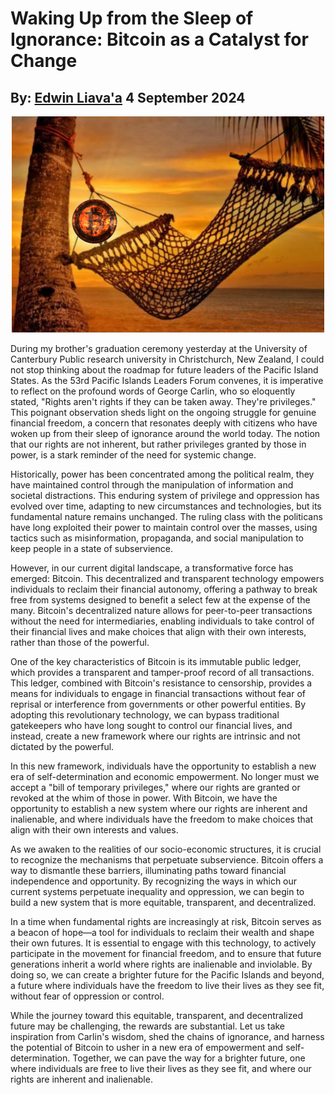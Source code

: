 # Waking Up from the Sleep of Ignorance: Bitcoin as a Catalyst for Change
## By: [Edwin Liava'a](https://github.com/EdwinLiavaa) 4 September 2024

<p align="center">
 <img width="500" src="https://github.com/EdwinLiavaa/liavaa.space/blob/main/blog/20240904/pic.png">
</p>

During my brother's graduation ceremony yesterday at the University of Canterbury Public research university in Christchurch, New Zealand, I could not stop thinking about the roadmap for future leaders of the Pacific Island States. As the 53rd Pacific Islands Leaders Forum convenes, it is imperative to reflect on the profound words of George Carlin, who so eloquently stated, "Rights aren't rights if they can be taken away. They're privileges." This poignant observation sheds light on the ongoing struggle for genuine financial freedom, a concern that resonates deeply with citizens who have woken up from their sleep of ignorance around the world today. The notion that our rights are not inherent, but rather privileges granted by those in power, is a stark reminder of the need for systemic change.

Historically, power has been concentrated among the political realm, they have maintained control through the manipulation of information and societal distractions. This enduring system of privilege and oppression has evolved over time, adapting to new circumstances and technologies, but its fundamental nature remains unchanged. The ruling class with the politicans have long exploited their power to maintain control over the masses, using tactics such as misinformation, propaganda, and social manipulation to keep people in a state of subservience.

However, in our current digital landscape, a transformative force has emerged: Bitcoin. This decentralized and transparent technology empowers individuals to reclaim their financial autonomy, offering a pathway to break free from systems designed to benefit a select few at the expense of the many. Bitcoin's decentralized nature allows for peer-to-peer transactions without the need for intermediaries, enabling individuals to take control of their financial lives and make choices that align with their own interests, rather than those of the powerful.

One of the key characteristics of Bitcoin is its immutable public ledger, which provides a transparent and tamper-proof record of all transactions. This ledger, combined with Bitcoin's resistance to censorship, provides a means for individuals to engage in financial transactions without fear of reprisal or interference from governments or other powerful entities. By adopting this revolutionary technology, we can bypass traditional gatekeepers who have long sought to control our financial lives, and instead, create a new framework where our rights are intrinsic and not dictated by the powerful.

In this new framework, individuals have the opportunity to establish a new era of self-determination and economic empowerment. No longer must we accept a "bill of temporary privileges," where our rights are granted or revoked at the whim of those in power. With Bitcoin, we have the opportunity to establish a new system where our rights are inherent and inalienable, and where individuals have the freedom to make choices that align with their own interests and values.

As we awaken to the realities of our socio-economic structures, it is crucial to recognize the mechanisms that perpetuate subservience. Bitcoin offers a way to dismantle these barriers, illuminating paths toward financial independence and opportunity. By recognizing the ways in which our current systems perpetuate inequality and oppression, we can begin to build a new system that is more equitable, transparent, and decentralized.

In a time when fundamental rights are increasingly at risk, Bitcoin serves as a beacon of hope—a tool for individuals to reclaim their wealth and shape their own futures. It is essential to engage with this technology, to actively participate in the movement for financial freedom, and to ensure that future generations inherit a world where rights are inalienable and inviolable. By doing so, we can create a brighter future for the Pacific Islands and beyond, a future where individuals have the freedom to live their lives as they see fit, without fear of oppression or control.

While the journey toward this equitable, transparent, and decentralized future may be challenging, the rewards are substantial. Let us take inspiration from Carlin's wisdom, shed the chains of ignorance, and harness the potential of Bitcoin to usher in a new era of empowerment and self-determination. Together, we can pave the way for a brighter future, one where individuals are free to live their lives as they see fit, and where our rights are inherent and inalienable.